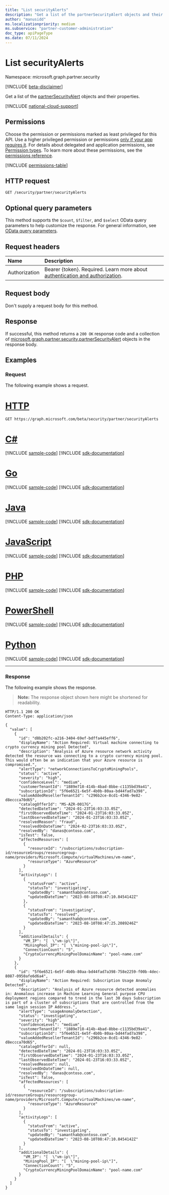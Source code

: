 ```yaml
---
title: "List securityAlerts"
description: "Get a list of the partnerSecurityAlert objects and their properties."
author: "manusidd"
ms.localizationpriority: medium
ms.subservice: "partner-customer-administration"
doc_type: apiPageType
ms.date: 07/11/2024
---
```


# List securityAlerts

Namespace: microsoft.graph.partner.security

[!INCLUDE [beta-disclaimer](../../includes/beta-disclaimer.md)]

Get a list of the [partnerSecurityAlert](../resources/partner-security-partnersecurityalert.md) objects and their properties.

[!INCLUDE [national-cloud-support](../../includes/global-us.md)]

## Permissions

Choose the permission or permissions marked as least privileged for this API. Use a higher privileged permission or permissions [only if your app requires it](/graph/permissions-overview#best-practices-for-using-microsoft-graph-permissions). For details about delegated and application permissions, see [Permission types](/graph/permissions-overview#permission-types). To learn more about these permissions, see the [permissions reference](/graph/permissions-reference).

<!-- { "blockType": "permissions", "name": "partner_security_partnersecurityalert_list_securityalerts" } -->
[!INCLUDE [permissions-table](../includes/permissions/partner-security-partnersecurityalert-list-securityalerts-permissions.md)]

## HTTP request

<!-- {
  "blockType": "ignored"
}
-->
``` http
GET /security/partner/securityAlerts
```

## Optional query parameters

This method supports the `$count`, `$filter`, and `$select` OData query parameters to help customize the response. For general information, see [OData query parameters](/graph/query-parameters).

## Request headers

|Name|Description|
|:---|:---|
|Authorization|Bearer {token}. Required. Learn more about [authentication and authorization](/graph/auth/auth-concepts).|

## Request body

Don't supply a request body for this method.

## Response

If successful, this method returns a `200 OK` response code and a collection of [microsoft.graph.partner.security.partnerSecurityAlert](../resources/partner-security-partnersecurityalert.md) objects in the response body.

## Examples

### Request

The following example shows a request.
# [HTTP](#tab/http)
<!-- {
  "blockType": "request",
  "name": "list_partnersecurityalert"
}
-->
``` http
GET https://graph.microsoft.com/beta/security/partner/securityAlerts
```

# [C#](#tab/csharp)
[!INCLUDE [sample-code](../includes/snippets/csharp/list-partnersecurityalert-csharp-snippets.md)]
[!INCLUDE [sdk-documentation](../includes/snippets/snippets-sdk-documentation-link.md)]

# [Go](#tab/go)
[!INCLUDE [sample-code](../includes/snippets/go/list-partnersecurityalert-go-snippets.md)]
[!INCLUDE [sdk-documentation](../includes/snippets/snippets-sdk-documentation-link.md)]

# [Java](#tab/java)
[!INCLUDE [sample-code](../includes/snippets/java/list-partnersecurityalert-java-snippets.md)]
[!INCLUDE [sdk-documentation](../includes/snippets/snippets-sdk-documentation-link.md)]

# [JavaScript](#tab/javascript)
[!INCLUDE [sample-code](../includes/snippets/javascript/list-partnersecurityalert-javascript-snippets.md)]
[!INCLUDE [sdk-documentation](../includes/snippets/snippets-sdk-documentation-link.md)]

# [PHP](#tab/php)
[!INCLUDE [sample-code](../includes/snippets/php/list-partnersecurityalert-php-snippets.md)]
[!INCLUDE [sdk-documentation](../includes/snippets/snippets-sdk-documentation-link.md)]

# [PowerShell](#tab/powershell)
[!INCLUDE [sample-code](../includes/snippets/powershell/list-partnersecurityalert-powershell-snippets.md)]
[!INCLUDE [sdk-documentation](../includes/snippets/snippets-sdk-documentation-link.md)]

# [Python](#tab/python)
[!INCLUDE [sample-code](../includes/snippets/python/list-partnersecurityalert-python-snippets.md)]
[!INCLUDE [sdk-documentation](../includes/snippets/snippets-sdk-documentation-link.md)]

---

### Response

The following example shows the response.
>**Note:** The response object shown here might be shortened for readability.
<!-- {
  "blockType": "response",
  "truncated": true,
  "@odata.type": "Collection(microsoft.graph.partner.security.partnerSecurityAlert)"
}
-->
``` http
HTTP/1.1 200 OK
Content-Type: application/json

{
  "value": [
    {
      "id": "d8b202fc-a216-3404-69ef-bdffa445eff6",
      "displayName": "Action Required: Virtual machine connecting to crypto currency mining pool Detected",
      "description": "Analysis of Azure resource network activity detected the resource was connecting to a crypto currency mining pool. This would often be an indication that your Azure resource is compromised.",
      "alertType": "networkConnectionsToCryptoMiningPools",
      "status": "active",
      "severity": "high",
      "confidenceLevel": "medium",
      "customerTenantId": "1889e718-414b-4bad-8bbe-c1135bd39a41",
      "subscriptionId": "5f6e6521-6e5f-4b0b-80aa-bd44fad7a398",
      "valueAddedResellerTenantId": "c296b2ce-8cd1-4346-9e82-d8eccca70d65",
      "catalogOfferId": "MS-AZR-0017G",
      "detectedDateTime": "2024-01-23T16:03:33.05Z",
      "firstObservedDateTime": "2024-01-23T16:03:33.05Z",
      "lastObservedDateTime": "2024-01-23T16:03:33.05Z",
      "resolvedReason": "fraud",
      "resolvedOnDateTime": "2024-02-23T16:03:33.05Z",
      "resolvedBy": "danas@contoso.com",
      "isTest": false,
      "affectedResources": [
        {
          "resourceId": "/subscriptions/subscription-id/resourceGroups/resourcegroup-name/providers/Microsoft.Compute/virtualMachines/vm-name",
          "resourceType": "AzureResource"
        }
      ],
      "activityLogs": [
        {
          "statusFrom": "active",
          "statusTo": "investigating",
          "updatedBy": "samanthab@contoso.com",
          "updatedDateTime": "2023-08-10T08:47:10.8454142Z"
        },
        {
          "statusFrom": "investigating",
          "statusTo": "resolved",
          "updatedBy": "samanthab@contoso.com",
          "updatedDateTime": "2023-08-10T08:47:25.2089246Z"
        }
      ],
      "additionalDetails": {
        "VM_IP": "[  \"vm-ip\"]",
        "MiningPool_IP": "[  \"mining-pool-ip\"]",
        "ConnectionCount": "5",
        "CryptoCurrencyMiningPoolDomainName": "pool-name.com"
      }
    },
    {
      "id": "5f6e6521-6e5f-4b0b-80aa-bd44fad7a398-758e2259-f00b-4dec-8087-0950afe6d6a4",
      "displayName": "Action Required: Subscription Usage Anomaly Detected",
      "description": "Analysis of Azure resource detected anomalies in: Anomalous increase in Machine Learning General purpose CPU deployment regions compared to trend in the last 30 days Subscription is part of a cluster of subscriptions that are controlled from the same login session IP Address.",
      "alertType": "usageAnomalyDetection",
      "status": "investigating",
      "severity": "high",
      "confidenceLevel": "medium",
      "customerTenantId": "1889e718-414b-4bad-8bbe-c1135bd39a41",
      "subscriptionId": "5f6e6521-6e5f-4b0b-80aa-bd44fad7a398",
      "valueAddedResellerTenantId": "c296b2ce-8cd1-4346-9e82-d8eccca70d65",
      "catalogOfferId": null,
      "detectedDateTime": "2024-01-23T16:03:33.05Z",
      "firstObservedDateTime": "2024-01-23T16:03:33.05Z",
      "lastObservedDateTime": "2024-01-23T16:03:33.05Z",
      "resolvedReason": null,
      "resolvedOnDateTime": null,
      "resolvedBy": "danas@contoso.com",
      "isTest": false,
      "affectedResources": [
        {
          "resourceId": "/subscriptions/subscription-id/resourceGroups/resourcegroup-name/providers/Microsoft.Compute/virtualMachines/vm-name",
          "resourceType": "AzureResource"
        }
      ],
      "activityLogs": [
        {
          "statusFrom": "active",
          "statusTo": "investigating",
          "updatedBy": "samanthab@contoso.com",
          "updatedDateTime": "2023-08-10T08:47:10.8454142Z"
        }
      ],
      "additionalDetails": {
        "VM_IP": "[  \"vm-ip\"]",
        "MiningPool_IP": "[  \"mining-pool-ip\"]",
        "ConnectionCount": "5",
        "CryptoCurrencyMiningPoolDomainName": "pool-name.com"
      }
    }
  ]
}
```

